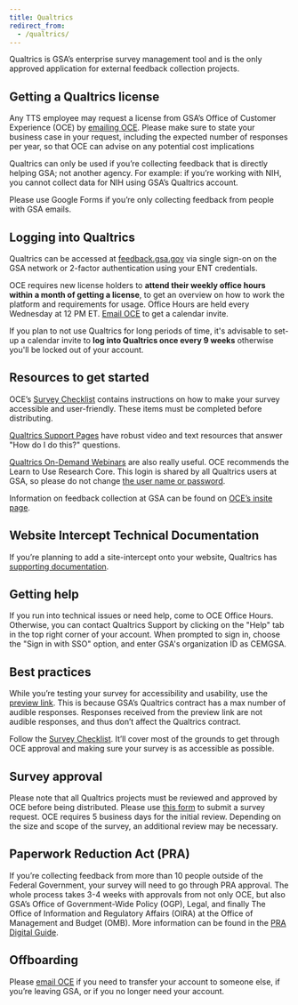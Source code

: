 ```yaml
---
title: Qualtrics
redirect_from:
  - /qualtrics/
---
```


Qualtrics is GSA’s enterprise survey management tool and is the only approved
application for external feedback collection projects.

## Getting a Qualtrics license

Any TTS employee may request a license from GSA’s Office of Customer Experience
(OCE) by [emailing OCE](mailto:customerexperience@gsa.gov). Please make sure to
state your business case in your request, including the expected number of
responses per year, so that OCE can advise on any potential cost implications

Qualtrics can only be used if you’re collecting feedback that is directly
helping GSA; not another agency. For example: if you’re working with NIH, you
cannot collect data for NIH using GSA’s Qualtrics account.

Please use Google Forms if you’re only collecting feedback from people with GSA
emails.

## Logging into Qualtrics

Qualtrics can be accessed at [feedback.gsa.gov](https://feedback.gsa.gov) via
single sign-on on the GSA network or 2-factor authentication using your ENT
credentials.

OCE requires new license holders to **attend their weekly office hours within a
month of getting a license**, to get an overview on how to work the platform and
requirements for usage. Office Hours are held every Wednesday at 12 PM ET.
[Email OCE](mailto:customerexperience@gsa.gov) to get a calendar invite.

If you plan to not use Qualtrics for long periods of time, it's advisable to
set-up a calendar invite to **log into Qualtrics once every 9 weeks** otherwise
you'll be locked out of your account.

## Resources to get started

OCE’s
[Survey Checklist](https://docs.google.com/document/d/1f5wkHrw5UPsZGKbPJbXOzysvDMeDr5RvzHLjoFOnX1U/edit)
contains instructions on how to make your survey accessible and user-friendly.
These items must be completed before distributing.

[Qualtrics Support Pages](https://www.qualtrics.com/support/) have robust video
and text resources that answer "How do I do this?" questions.

[Qualtrics On-Demand Webinars](https://www.qualtrics.com/support/trainings-and-webinars/on-demand-webinars/)
are also really useful. OCE recommends the Learn to Use Research Core. This
login is shared by all Qualtrics users at GSA, so please do not change
[the user name or password](https://docs.google.com/document/d/1yXy1k3wjH8NCI3SZPy3BhuoLItKJjUT3h_kKs2I6UoE/edit?usp=sharing).

Information on feedback collection at GSA can be found on
[OCE’s insite page](https://insite.gsa.gov/services-and-offices/staff-offices/office-of-customer-experience/surveys-and-feedback-collection).

## Website Intercept Technical Documentation

If you’re planning to add a site-intercept onto your website, Qualtrics has
[supporting documentation](https://www.qualtrics.com/support/website-app-feedback/getting-started-with-website-app-feedback/website-app-feedback-technical-documentation/).

## Getting help

If you run into technical issues or need help, come to OCE Office Hours.
Otherwise, you can contact Qualtrics Support by clicking on the "Help" tab in
the top right corner of your account. When prompted to sign in, choose the "Sign
in with SSO" option, and enter GSA's organization ID as CEMGSA.

## Best practices

While you’re testing your survey for accessibility and usability, use the
[preview link](https://www.qualtrics.com/support/survey-platform/survey-module/preview-survey/).
This is because GSA’s Qualtrics contract has a max number of audible responses.
Responses received from the preview link are not audible responses, and thus
don’t affect the Qualtrics contract.

Follow the
[Survey Checklist](https://docs.google.com/document/d/1f5wkHrw5UPsZGKbPJbXOzysvDMeDr5RvzHLjoFOnX1U/edit).
It’ll cover most of the grounds to get through OCE approval and making sure your
survey is as accessible as possible.

## Survey approval

Please note that all Qualtrics projects must be reviewed and approved by OCE
before being distributed. Please use
[this form](https://feedback.gsa.gov/jfe/form/SV_bw48jGEVifGRXjT) to submit a
survey request. OCE requires 5 business days for the initial review. Depending
on the size and scope of the survey, an additional review may be necessary.

## Paperwork Reduction Act (PRA)

If you’re collecting feedback from more than 10 people outside of the Federal
Government, your survey will need to go through PRA approval. The whole process
takes 3-4 weeks with approvals from not only OCE, but also GSA’s Office of
Government-Wide Policy (OGP), Legal, and finally The Office of Information and
Regulatory Affairs (OIRA) at the Office of Management and Budget (OMB). More
information can be found in the [PRA Digital Guide](https://pra.digital.gov/).

## Offboarding

Please [email OCE](mailto:customerexperience@gsa.gov) if you need to transfer
your account to someone else, if you’re leaving GSA, or if you no longer need
your account.
